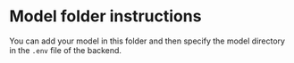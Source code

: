 # Model folder instructions

You can add your model in this folder and then specify the model directory in the `.env` file of the backend.